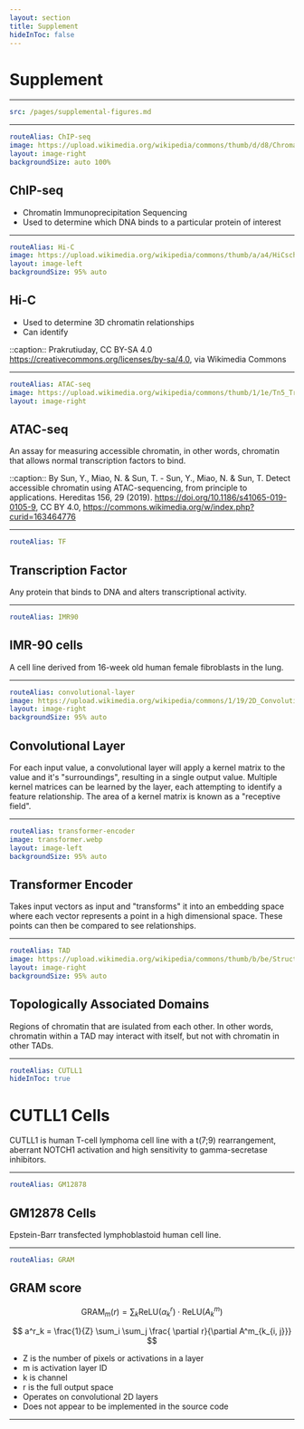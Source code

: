 ```yaml
---
layout: section
title: Supplement
hideInToc: false
---
```


# Supplement

---

```yaml
src: /pages/supplemental-figures.md
```

---

```yaml
routeAlias: ChIP-seq
image: https://upload.wikimedia.org/wikipedia/commons/thumb/d/d8/Chromatin_immunoprecipitation_sequencing.svg/800px-Chromatin_immunoprecipitation_sequencing.svg.png
layout: image-right
backgroundSize: auto 100%
```

## ChIP-seq

- Chromatin Immunoprecipitation Sequencing
- Used to determine which DNA binds to a particular protein of interest

<goBack />

---

```yaml
routeAlias: Hi-C
image: https://upload.wikimedia.org/wikipedia/commons/thumb/a/a4/HiCschematic.png/1024px-HiCschematic.png
layout: image-left
backgroundSize: 95% auto
```

## Hi-C

- Used to determine 3D chromatin relationships
- Can identify <Link title="TADs" to=TAD />

::caption::
Prakrutiuday, CC BY-SA 4.0 <https://creativecommons.org/licenses/by-sa/4.0>, via Wikimedia Commons

<goBack />

---

```yaml
routeAlias: ATAC-seq
image: https://upload.wikimedia.org/wikipedia/commons/thumb/1/1e/Tn5_Transposase_in_ATAC-seq.webp/1024px-Tn5_Transposase_in_ATAC-seq.webp.png
layout: image-right
```

## ATAC-seq

An assay for measuring accessible chromatin, in other words, chromatin that allows normal transcription factors to bind.

::caption::
By Sun, Y., Miao, N. & Sun, T. - Sun, Y., Miao, N. & Sun, T. Detect accessible chromatin using ATAC-sequencing, from principle to applications. Hereditas 156, 29 (2019). https://doi.org/10.1186/s41065-019-0105-9, CC BY 4.0, https://commons.wikimedia.org/w/index.php?curid=163464776

<goBack />

---

```yaml
routeAlias: TF
```

## Transcription Factor

Any protein that binds to DNA and alters transcriptional activity.

<goBack />

---

```yaml
routeAlias: IMR90
```

## IMR-90 cells

A cell line derived from 16-week old human female fibroblasts in the lung.

<goBack from=data-formats />

---

```yaml
routeAlias: convolutional-layer
image: https://upload.wikimedia.org/wikipedia/commons/1/19/2D_Convolution_Animation.gif
layout: image-right
backgroundSize: 95% auto
```

## Convolutional Layer

For each input value, a convolutional layer will apply a kernel matrix to the value and it's "surroundings", resulting in a single output value. Multiple kernel matrices can be learned by the layer, each attempting to identify a feature relationship. The area of a kernel matrix is known as a "receptive field".

<goBack />

---

```yaml
routeAlias: transformer-encoder
image: transformer.webp
layout: image-left
backgroundSize: 95% auto
```

## Transformer Encoder

Takes input vectors as input and "transforms" it into an embedding space where each vector represents a point in a high dimensional space. These points can then be compared to see relationships.

<goBack />

---

```yaml
routeAlias: TAD
image: https://upload.wikimedia.org/wikipedia/commons/thumb/b/be/Structural_organization_of_chromatin.png/1024px-Structural_organization_of_chromatin.png
layout: image-right
backgroundSize: 95% auto
```

## Topologically Associated Domains

Regions of chromatin that are isulated from each other. In other words,
chromatin within a TAD may interact with itself, but not with chromatin in other TADs.
<goBack />

---

```yaml
routeAlias: CUTLL1
hideInToc: true
```

# CUTLL1 Cells

CUTLL1 is human T-cell lymphoma cell line with a t(7;9) rearrangement, aberrant NOTCH1 activation and high sensitivity to gamma-secretase inhibitors.

<goBack from=figure4-a-b />

---

```yaml
routeAlias: GM12878
```

## GM12878 Cells

Epstein-Barr transfected lymphoblastoid human cell line.

<goBack from=figure3-a-d />

---

```yaml
routeAlias: GRAM
```

## GRAM score

$$
\text{GRAM}_m (r) = \sum_k \text{ReLU} (\alpha^r_k) \cdot \text{ReLU} (A^m_k)
$$

$$
a^r_k = \frac{1}{Z} \sum_i \sum_j \frac{ \partial r}{\partial A^m_{k_{i, j}}}
$$

- Z is the number of pixels or activations in a layer
- m is activation layer ID
- k is channel
- r is the full output space
- Operates on convolutional 2D layers
- Does not appear to be implemented in the source code

---
